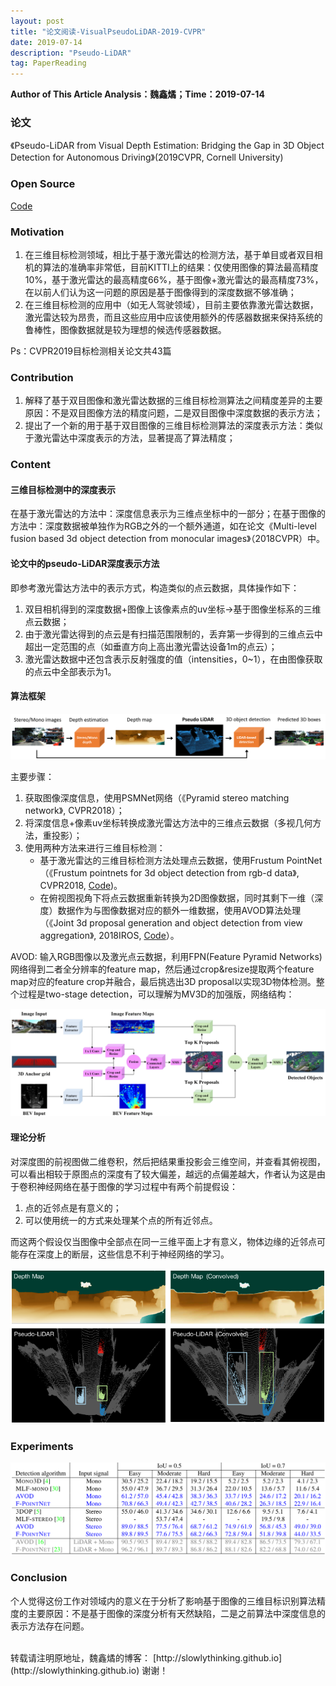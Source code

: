 ```yaml
---
layout: post
title: "论文阅读-VisualPseudoLiDAR-2019-CVPR"
date: 2019-07-14
description: "Pseudo-LiDAR"
tag: PaperReading
---
```


<script type="text/x-mathjax-config">
  MathJax.Hub.Config({
    tex2jax: {
      inlineMath: [ ['$','$'], ["\\(","\\)"] ],
      processEscapes: true
    }
  });
</script>
<script src="https://cdn.mathjax.org/mathjax/latest/MathJax.js?config=TeX-AMS-MML_HTMLorMML" type="text/javascript"></script>

**Author of This Article Analysis：魏鑫燏；Time：2019-07-14**

### 论文

《Pseudo-LiDAR from Visual Depth Estimation: Bridging the Gap in 3D Object Detection for Autonomous Driving》(2019CVPR, Cornell University)

### Open Source

[Code](https://github.com/mileyan/pseudo_lidar)

### Motivation

1. 在三维目标检测领域，相比于基于激光雷达的检测方法，基于单目或者双目相机的算法的准确率非常低，目前KITTI上的结果：仅使用图像的算法最高精度10%，基于激光雷达的最高精度66%，基于图像+激光雷达的最高精度73%，在以前人们认为这一问题的原因是基于图像得到的深度数据不够准确；
2. 在三维目标检测的应用中（如无人驾驶领域），目前主要依靠激光雷达数据，激光雷达较为昂贵，而且这些应用中应该使用额外的传感器数据来保持系统的鲁棒性，图像数据就是较为理想的候选传感器数据。

Ps：CVPR2019目标检测相关论文共43篇

### Contribution

1. 解释了基于双目图像和激光雷达数据的三维目标检测算法之间精度差异的主要原因：不是双目图像方法的精度问题，二是双目图像中深度数据的表示方法；
2. 提出了一个新的用于基于双目图像的三维目标检测算法的深度表示方法：类似于激光雷达中深度表示的方法，显著提高了算法精度；

### Content

#### 三维目标检测中的深度表示

在基于激光雷达的方法中：深度信息表示为三维点坐标中的一部分；在基于图像的方法中：深度数据被单独作为RGB之外的一个额外通道，如在论文《Multi-level fusion based 3d object detection from monocular images》（2018CVPR）中。

#### 论文中的pseudo-LiDAR深度表示方法

即参考激光雷达方法中的表示方式，构造类似的点云数据，具体操作如下：

1. 双目相机得到的深度数据+图像上该像素点的uv坐标->基于图像坐标系的三维点云数据；
2. 由于激光雷达得到的点云是有扫描范围限制的，丢弃第一步得到的三维点云中超出一定范围的点（如垂直方向上高出激光雷达设备1m的点云）；
3. 激光雷达数据中还包含表示反射强度的值（intensities，0~1），在由图像获取的点云中全部表示为1。

#### 算法框架

![](/images/posts/PseudoLiDAR/Pipeline.png)

主要步骤：

1. 获取图像深度信息，使用PSMNet网络（《Pyramid stereo matching network》, CVPR2018）；
2. 将深度信息+像素uv坐标转换成激光雷达方法中的三维点云数据（多视几何方法，重投影）；
3. 使用两种方法来进行三维目标检测：
    * 基于激光雷达的三维目标检测方法处理点云数据，使用Frustum PointNet（《Frustum pointnets for 3d object detection from rgb-d data》, CVPR2018, [Code](https://github.com/charlesq34/frustum-pointnets))。
    * 在俯视图视角下将点云数据重新转换为2D图像数据，同时其剩下一维（深度）数据作为与图像数据对应的额外一维数据，使用AVOD算法处理（《Joint 3d proposal generation and object detection from view aggregation》, 2018IROS, [Code](https://github.com/kujason/avod)）。

AVOD:
输入RGB图像以及激光点云数据，利用FPN(Feature Pyramid Networks)网络得到二者全分辨率的feature map，然后通过crop&resize提取两个feature map对应的feature crop并融合，最后挑选出3D proposal以实现3D物体检测。整个过程是two-stage detection，可以理解为MV3D的加强版，网络结构：

![](/images/posts/PseudoLiDAR/AVOD.png)

#### 理论分析

对深度图的前视图做二维卷积，然后把结果重投影会三维空间，并查看其俯视图，可以看出相较于原图点的深度有了较大偏差，越远的点偏差越大，作者认为这是由于卷积神经网络在基于图像的学习过程中有两个前提假设：

1. 点的近邻点是有意义的；
2. 可以使用统一的方式来处理某个点的所有近邻点。

而这两个假设仅当图像中全部点在同一三维平面上才有意义，物体边缘的近邻点可能存在深度上的断层，这些信息不利于神经网络的学习。

![](/images/posts/PseudoLiDAR/Analysis.png)

### Experiments

![](/images/posts/PseudoLiDAR/Experiment1.png)

### Conclusion

个人觉得这份工作对领域内的意义在于分析了影响基于图像的三维目标识别算法精度的主要原因：不是基于图像的深度分析有天然缺陷，二是之前算法中深度信息的表示方法存在问题。

<br>
转载请注明原地址，魏鑫燏的博客： [http://slowlythinking.github.io](http://slowlythinking.github.io) 谢谢！
